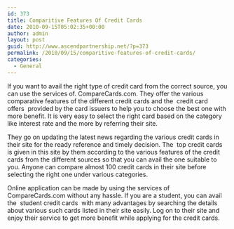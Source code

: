 ```yaml
---
id: 373
title: Comparitive Features Of Credit Cards
date: 2010-09-15T05:02:35+00:00
author: admin
layout: post
guid: http://www.ascendpartnership.net/?p=373
permalink: /2010/09/15/comparitive-features-of-credit-cards/
categories:
  - General
---
```

If you want to avail the right type of credit card from the correct source, you can use the services of. CompareCards.com. They offer the various comparative features of the different credit cards and the &nbsp;credit card offers&nbsp; provided by the card issuers to help you to choose the best one with more benefit. It is very easy to select the right card based on the category like interest rate and the more by referring their site.

They go on updating the latest news regarding the various credit cards in their site for the ready reference and timely decision. The &nbsp;top credit cards&nbsp; is given in this site by them according to the various features of the credit cards from the different sources so that you can avail the one suitable to you. Anyone can compare almost 100 credit cards in their site before selecting the right one under various categories.

Online application can be made by using the services of CompareCards.com without any hassle. If you are a student, you can avail the &nbsp;student credit cards&nbsp; with many advantages by searching the details about various such cards listed in their site easily. Log on to their site and enjoy their service to get more benefit while applying for the credit cards.